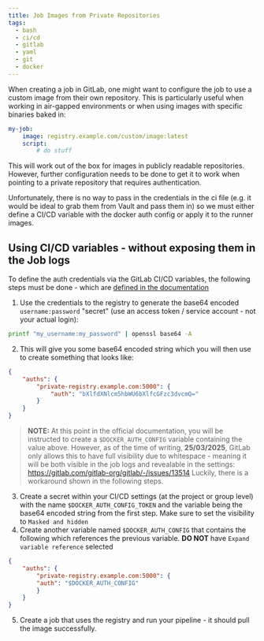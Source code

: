 ```yaml
---
title: Job Images from Private Repositories
tags:
  - bash
  - ci/cd
  - gitlab
  - yaml
  - git
  - docker
---
```

When creating a job in GitLab, one might want to configure the job to use a custom image from their own repository. This is particularly useful when working in air-gapped environments or when using images with specific binaries baked in:
```yaml
my-job:
	image: registry.example.com/custom/image:latest
	script:
		# do stuff
```

This will work out of the box for images in publicly readable repositories. However, further configuration needs to be done to get it to work when pointing to a private repository that requires authentication.

Unfortunately, there is no way to pass in the credentials in the ci file (e.g. it would be ideal to grab them from Vault and pass them in) so we must either define a CI/CD variable with the docker auth config or apply it to the runner images.
## Using CI/CD variables - without exposing them in the Job logs
To define the auth credentials via the GitLab CI/CD variables, the following steps must be done - which are [defined in the documentation](https://docs.gitlab.com/ci/docker/using_docker_images/#use-statically-defined-credentials) 
1. Use the credentials to the registry to generate the base64 encoded `username:password` "secret" (use an access token / service account - not your actual login):
```sh
printf "my_username:my_password" | openssl base64 -A
 ```
2. This will give you some base64 encoded string which you will then use to create something that looks like:
```json
{
	"auths": {
		"private-registry.example.com:5000": {
			"auth": "bXlfdXNlcm5hbWU6bXlfcGFzc3dvcmQ="
		}
	}
}
```

> **NOTE:** At this point in the official documentation, you will be instructed to create a `$DOCKER_AUTH_CONFIG` variable containing the value above. However, as of the time of writing, **25/03/2025**, GitLab only allows this to have full visibility due to whitespace - meaning it will be both visible in the job logs and revealable in the settings:  https://gitlab.com/gitlab-org/gitlab/-/issues/13514
> Luckily, there is a workaround shown in the following steps.
3. Create a secret within your CI/CD settings (at the project or group level) with the name `$DOCKER_AUTH_CONFIG_TOKEN` and the variable being the base64 encoded string from the first step. Make sure to set the visibility to `Masked and hidden`
4. Create another variable named `$DOCKER_AUTH_CONFIG` that contains the following which references the previous variable. **DO NOT** have `Expand variable reference` selected
``` json
{
	"auths": {
		"private-registry.example.com:5000": {
		"auth": "$DOCKER_AUTH_CONFIG"
		}
	}
}
```
5. Create a job that uses the registry and run your pipeline - it should pull the image successfully.